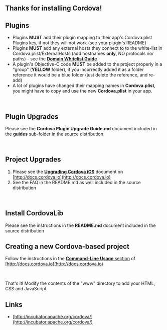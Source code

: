 <!--
#
# Licensed to the Apache Software Foundation (ASF) under one
# or more contributor license agreements.  See the NOTICE file
# distributed with this work for additional information
# regarding copyright ownership.  The ASF licenses this file
# to you under the Apache License, Version 2.0 (the
# "License"); you may not use this file except in compliance
# with the License.  You may obtain a copy of the License at
# 
# http://www.apache.org/licenses/LICENSE-2.0
# 
# Unless required by applicable law or agreed to in writing,
# software distributed under the License is distributed on an
# "AS IS" BASIS, WITHOUT WARRANTIES OR CONDITIONS OF ANY
#  KIND, either express or implied.  See the License for the
# specific language governing permissions and limitations
# under the License.
#
-->
## Thanks for installing Cordova!

## Plugins

* Plugins **MUST** add their plugin mapping to their app's Cordova.plist Plugins key, if not they will not work (see your plugin's README)
* Plugins **MUST** add any external hosts they connect to to the white-list in Cordova.plist/ExternalHosts (add hostnames **only**, NO protocols nor paths) - see the [**Domain Whitelist Guide**](http://docs.cordova.io/en/edge/guide_whitelist_index.md.html#Domain%20Whitelist%20Guide)
* A plugin's Objective-C code **MUST** be added to the project properly in a "group" (**YELLOW** folder), if you incorrectly added it as a folder reference it would be a blue folder (just delete the reference, and re-add)
* A lot of plugins have changed their mapping names in **Cordova.plist**, you might have to copy and use the new **Cordova.plist** in your app.

<br />

## Plugin Upgrades
	
Please see the **Cordova Plugin Upgrade Guide.md** document included in the **guides** sub-folder in the source distribution

<br />

## Project Upgrades
	
1. Please see the [**Upgrading Cordova iOS**](http://docs.cordova.io/en/edge/guide_upgrading_index.md.html) document on [http://docs.cordova.io](http://docs.cordova.io)
2. See the FAQ in the README.md as well included in the source distribution

<br />

## Install CordovaLib

Please see the instructions in the **README.md** document included in the source distribution

## Creating a new Cordova-based project

Follow the instructions in the [**Command-Line Usage** section](http://docs.cordova.io/en/edge/guide_command-line_index.md.html#Command-Line%20Usage) of [http://docs.cordova.io](http://docs.cordova.io)

<br />

That's it! Modify the contents of the "www" directory to add your HTML, CSS and JavaScript.
<br />

## Links

* [http://incubator.apache.org/cordova/](http://incubator.apache.org/cordova/)


<br />
